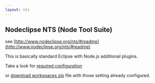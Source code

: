 ```yaml
---
layout: nts
---
```


## Nodeclipse NTS (Node Tool Suite)

see [http://www.nodeclipse.org/nts/#readme](http://www.nodeclipse.org/nts/#readme)

This is basically standard Eclipse with Node.js additional plugins.

Take a look for [required configuration](https://github.com/Nodeclipse/eclipse-node-ide/#configuration)

or [download workspaces zip](https://sourceforge.net/projects/nodeclipse/files/Node-Tool-Suite/) file with those setting already configured. 